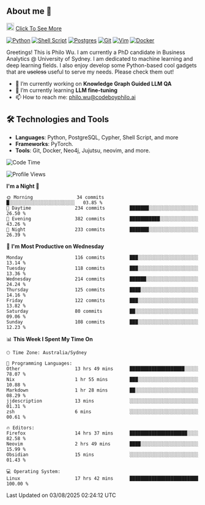## About me 🤗

<a href="#"><img src="https://media.giphy.com/media/hvRJCLFzcasrR4ia7z/giphy.gif" width="20px" height="20px"></a> [Click To See More](https://codeboyphilo.github.io)

[![Python](https://img.shields.io/badge/python-3670A0?style=for-the-badge&logo=python&logoColor=ffdd54)](#)
[![Shell Script](https://img.shields.io/badge/shell_script-%23121011.svg?style=for-the-badge&logo=gnu-bash&logoColor=white)](#)
[![Postgres](https://img.shields.io/badge/postgres-%23316192.svg?style=for-the-badge&logo=postgresql&logoColor=white)](#)
[![Git](https://img.shields.io/badge/git-%23F05033.svg?style=for-the-badge&logo=git&logoColor=white)](#)
[![Vim](https://img.shields.io/badge/VIM-%2311AB00.svg?style=for-the-badge&logo=vim&logoColor=white)](#)
[![Docker](https://img.shields.io/badge/docker-%230db7ed.svg?style=for-the-badge&logo=docker&logoColor=white)](#)

Greetings! This is Philo Wu. I am currently a PhD candidate in Business Analytics \@ University of Sydney. I am dedicated to machine learning and deep learning fields. I also enjoy develop some Python-based cool gadgets that are ~~useless~~ useful to serve my needs. Please check them out!

- 🔭 I’m currently working on **Knowledge Graph Guided LLM QA**
- 🌱 I’m currently learning **LLM fine-tuning**
- 📫 How to reach me: philo.wu@codeboyphilo.ai

## 🛠 Technologies and Tools
- **Languages**: Python, PostgreSQL, Cypher, Shell Script, and more
- **Frameworks**: PyTorch.
- **Tools**: Git, Docker, Neo4j, Jujutsu, neovim, and more.

<!--START_SECTION:waka-->
![Code Time](http://img.shields.io/badge/Code%20Time-958%20hrs%2046%20mins-blue)

![Profile Views](http://img.shields.io/badge/Profile%20Views-4-blue)

**I'm a Night 🦉** 

```text
🌞 Morning                34 commits          █░░░░░░░░░░░░░░░░░░░░░░░░   03.85 % 
🌆 Daytime                234 commits         ███████░░░░░░░░░░░░░░░░░░   26.50 % 
🌃 Evening                382 commits         ███████████░░░░░░░░░░░░░░   43.26 % 
🌙 Night                  233 commits         ███████░░░░░░░░░░░░░░░░░░   26.39 % 
```
📅 **I'm Most Productive on Wednesday** 

```text
Monday                   116 commits         ███░░░░░░░░░░░░░░░░░░░░░░   13.14 % 
Tuesday                  118 commits         ███░░░░░░░░░░░░░░░░░░░░░░   13.36 % 
Wednesday                214 commits         ██████░░░░░░░░░░░░░░░░░░░   24.24 % 
Thursday                 125 commits         ████░░░░░░░░░░░░░░░░░░░░░   14.16 % 
Friday                   122 commits         ███░░░░░░░░░░░░░░░░░░░░░░   13.82 % 
Saturday                 80 commits          ██░░░░░░░░░░░░░░░░░░░░░░░   09.06 % 
Sunday                   108 commits         ███░░░░░░░░░░░░░░░░░░░░░░   12.23 % 
```


📊 **This Week I Spent My Time On** 

```text
🕑︎ Time Zone: Australia/Sydney

💬 Programming Languages: 
Other                    13 hrs 49 mins      ████████████████████░░░░░   78.07 % 
Nix                      1 hr 55 mins        ███░░░░░░░░░░░░░░░░░░░░░░   10.88 % 
Markdown                 1 hr 28 mins        ██░░░░░░░░░░░░░░░░░░░░░░░   08.29 % 
jjdescription            13 mins             ░░░░░░░░░░░░░░░░░░░░░░░░░   01.31 % 
zsh                      6 mins              ░░░░░░░░░░░░░░░░░░░░░░░░░   00.61 % 

🔥 Editors: 
Firefox                  14 hrs 37 mins      █████████████████████░░░░   82.58 % 
Neovim                   2 hrs 49 mins       ████░░░░░░░░░░░░░░░░░░░░░   15.99 % 
Obsidian                 15 mins             ░░░░░░░░░░░░░░░░░░░░░░░░░   01.43 % 

💻 Operating System: 
Linux                    17 hrs 42 mins      █████████████████████████   100.00 % 
```


 Last Updated on 03/08/2025 02:24:12 UTC
<!--END_SECTION:waka-->
